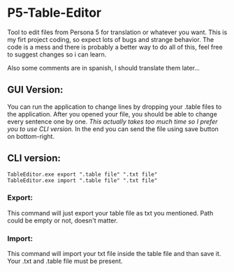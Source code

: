 # P5-Table-Editor
Tool to edit files from Persona 5 for translation or whatever you want.
This is my firt project coding, so expect lots of bugs and strange behavior. The code is a mess and there is probably a better way to do all of this, feel free to suggest changes so i can learn.

Also some comments are in spanish, I should translate them later...

## GUI Version:
You can run the application to change lines by dropping your .table files to the application. After you opened your file, you should be able to change every sentence one by one. *This actually takes too much time so I prefer you to use CLI version.* In the end you can send the file using save button on bottom-right.

## CLI version:

    TableEditor.exe export ".table file" ".txt file"
    TableEditor.exe import ".table file" ".txt file"

### Export:
This command will just export your table file as txt you mentioned. Path could be empty or not, doesn't matter.

### Import:
This command will import your txt file inside the table file and than save it. Your .txt and .table file must be present.